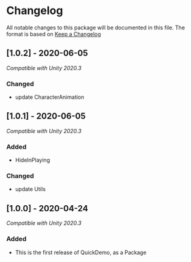 # Changelog
All notable changes to this package will be documented in this file. The format is based on [Keep a Changelog](http://keepachangelog.com/en/1.0.0/)

## [1.0.2] - 2020-06-05
*Compatible with Unity 2020.3*
### Changed
- update CharacterAnimation

## [1.0.1] - 2020-06-05
*Compatible with Unity 2020.3*
### Added
- HideInPlaying
### Changed
- update Utils

## [1.0.0] - 2020-04-24
*Compatible with Unity 2020.3*
### Added
- This is the first release of QuickDemo, as a Package
